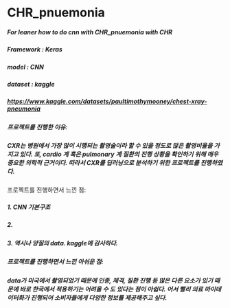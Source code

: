 # CHR_pnuemonia
##### For leaner how to do cnn with CHR_pnuemonia with CHR
##### Framework : Keras
##### model : CNN
##### dataset : kaggle
##### https://www.kaggle.com/datasets/paultimothymooney/chest-xray-pneumonia
##### 프로젝트를 진행한 이유:
##### CXR는 병원에서 가장 많이 시행되는 촬영술이라 할 수 있을 정도로 많은 촬영비율을 가지고 있다. 또, cardio 계 혹은 pulmonary 계 질환의 진행 상황을 확인하기 위해 매우 중요한 의학적 근거이다. 따라서 CXR를 딥러닝으로 분석하기 위한 프로젝트를 진행하였다.
프로젝트를 진행하면서 느낀 점:
##### 1. CNN 기본구조
##### 2. 
##### 3. 역시나 양질의 data. kaggle에 감사하다. 
##### 프로젝트를 진행하면서 느낀 아쉬운 점:
##### data가 미국에서 촬영되었기 때문에 인종, 체격, 질환 진행 등 많은 다른 요소가 있기 때문에 바로 한국에서 적용하기는 어려울 수 도 있다는 점이 아쉽다. 어서 빨리 의료 마이데이터화가 진행되어 소비자들에게 다양한 정보를 제공해주고 싶다.
